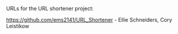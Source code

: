 URLs for the URL shortener project:

https://github.com/ems2141/URL_Shortener - Ellie Schneiders, Cory Leistikow
